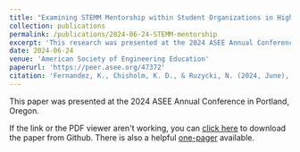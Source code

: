 ```yaml
---
title: "Examining STEMM Mentorship within Student Organizations in Higher Education through a Critical Lens"
collection: publications
permalink: /publications/2024-06-24-STEMM-mentorship
excerpt: 'This research was presented at the 2024 ASEE Annual Conference in Portland, Oregon.'
date: 2024-06-24
venue: 'American Society of Engineering Education'
paperurl: 'https://peer.asee.org/47372'
citation: 'Fernandez, K., Chisholm, K. D., & Ruzycki, N. (2024, June), <i>Examining STEMM Mentorship within Student Organizations in Higher Education through a Critical Lens</i>. Research presented at the 2024 ASEE Annual Conference in Portland, Oregon.'
---
```

This paper was presented at the 2024 ASEE Annual Conference in Portland, Oregon.

If the link or the PDF viewer aren't working, you can [click here](https://github.com/KassSTEM/KassSTEM.github.io/blob/182a23df052af1a183b7a2fbecd01288f965ecda/files/examining-stemm-mentorship-within-student-organizations-in-higher-education-through-a-critical-lens.pdf) to download the paper from Github. There is also a helpful [one-pager](https://github.com/KassSTEM/KassSTEM.github.io/blob/73fe781853bec4a2d1d3393bd52673468708a41e/files/ASEE_2024_Fernandez_One-Pager.pdf) available.

<object data="/files/examining-stemm-mentorship-within-student-organizations-in-higher-education-through-a-critical-lens.pdf" width="1000" height="1000" type='application/pdf'></object>
<p></p>
<object data="/files/ASEE_2024_Fernandez_One-Pager.pdf" width="1000" height="1000" type='application/pdf'></object>
